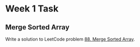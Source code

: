 # Week 1 Task

## Merge Sorted Array
Write a solution to LeetCode problem [88. Merge Sorted Array](https://leetcode.com/problems/merge-sorted-array/description/?envType=study-plan-v2&envId=top-interview-150).
